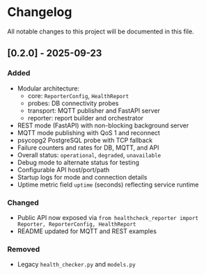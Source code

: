 # Changelog

All notable changes to this project will be documented in this file.

## [0.2.0] - 2025-09-23
### Added
- Modular architecture:
  - core: `ReporterConfig`, `HealthReport`
  - probes: DB connectivity probes
  - transport: MQTT publisher and FastAPI server
  - reporter: report builder and orchestrator
- REST mode (FastAPI) with non-blocking background server
- MQTT mode publishing with QoS 1 and reconnect
- psycopg2 PostgreSQL probe with TCP fallback
- Failure counters and rates for DB, MQTT, and API
- Overall status: `operational`, `degraded`, `unavailable`
- Debug mode to alternate status for testing
- Configurable API host/port/path
- Startup logs for mode and connection details
- Uptime metric field `uptime` (seconds) reflecting service runtime

### Changed
- Public API now exposed via `from healthcheck_reporter import Reporter, ReporterConfig, HealthReport`
- README updated for MQTT and REST examples

### Removed
- Legacy `health_checker.py` and `models.py`
